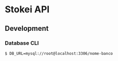 # Stokei API

## Development

### Database CLI

```bash
$ DB_URL=mysql://root@localhost:3306/nome-banco
```
